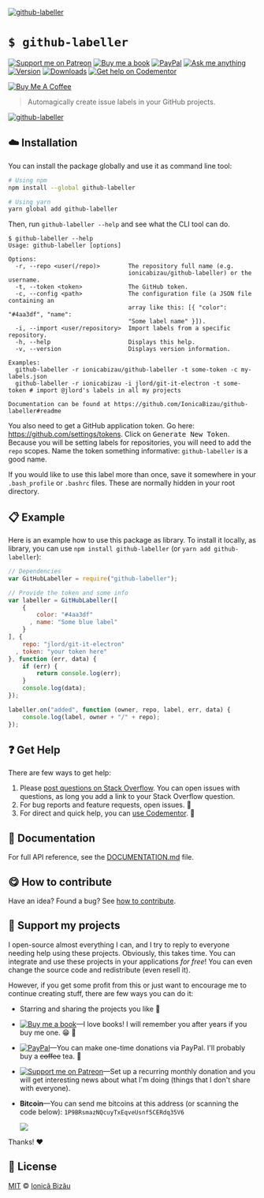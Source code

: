 <!-- Please do not edit this file. Edit the `blah` field in the `package.json` instead. If in doubt, open an issue. -->








[![github-labeller](http://i.imgur.com/T59a7rb.png)](#)











# `$ github-labeller`

 [![Support me on Patreon][badge_patreon]][patreon] [![Buy me a book][badge_amazon]][amazon] [![PayPal][badge_paypal_donate]][paypal-donations] [![Ask me anything](https://img.shields.io/badge/ask%20me-anything-1abc9c.svg)](https://github.com/IonicaBizau/ama) [![Version](https://img.shields.io/npm/v/github-labeller.svg)](https://www.npmjs.com/package/github-labeller) [![Downloads](https://img.shields.io/npm/dt/github-labeller.svg)](https://www.npmjs.com/package/github-labeller) [![Get help on Codementor](https://cdn.codementor.io/badges/get_help_github.svg)](https://www.codementor.io/@johnnyb?utm_source=github&utm_medium=button&utm_term=johnnyb&utm_campaign=github)

<a href="https://www.buymeacoffee.com/H96WwChMy" target="_blank"><img src="https://www.buymeacoffee.com/assets/img/custom_images/yellow_img.png" alt="Buy Me A Coffee"></a>







> Automagically create issue labels in your GitHub projects.











[![github-labeller](http://i.imgur.com/jpELj6R.png)](#)







## :cloud: Installation

You can install the package globally and use it as command line tool:


```sh
# Using npm
npm install --global github-labeller

# Using yarn
yarn global add github-labeller
```


Then, run `github-labeller --help` and see what the CLI tool can do.


```
$ github-labeller --help
Usage: github-labeller [options]

Options:
  -r, --repo <user(/repo)>        The repository full name (e.g.
                                  ionicabizau/github-labeller) or the username.
  -t, --token <token>             The GitHub token.
  -c, --config <path>             The configuration file (a JSON file containing an
                                  array like this: [{ "color": "#4aa3df", "name":
                                  "Some label name" }]).
  -i, --import <user/repository>  Import labels from a specific repository.
  -h, --help                      Displays this help.
  -v, --version                   Displays version information.

Examples:
  github-labeller -r ionicabizau/github-labeller -t some-token -c my-labels.json
  github-labeller -r ionicabizau -i jlord/git-it-electron -t some-token # import @jlord's labels in all my projects

Documentation can be found at https://github.com/IonicaBizau/github-labeller#readme
```








You also need to get a GitHub application token. Go here: https://github.com/settings/tokens. Click on <kbd>Generate New Token</kbd>. Because you will be setting labels for repositories, you will need to add the `repo` scopes. Name the token something informative: `github-labeller` is a good name.

If you would like to use this label more than once, save it somewhere in your `.bash_profile` or `.bashrc` files. These are normally hidden in your root directory.








## :clipboard: Example



Here is an example how to use this package as library. To install it locally, as library, you can use `npm install github-labeller` (or `yarn add github-labeller`):



```js
// Dependencies
var GitHubLabeller = require("github-labeller");

// Provide the token and some info
var labeller = GitHubLabeller([
    {
        color: "#4aa3df"
      , name: "Some blue label"
    }
], {
    repo: "jlord/git-it-electron"
  , token: "your token here"
}, function (err, data) {
    if (err) {
        return console.log(err);
    }
    console.log(data);
});

labeller.on("added", function (owner, repo, label, err, data) {
    console.log(label, owner + "/" + repo);
});
```












## :question: Get Help

There are few ways to get help:



 1. Please [post questions on Stack Overflow](https://stackoverflow.com/questions/ask). You can open issues with questions, as long you add a link to your Stack Overflow question.
 2. For bug reports and feature requests, open issues. :bug:
 3. For direct and quick help, you can [use Codementor](https://www.codementor.io/johnnyb). :rocket:







## :memo: Documentation

For full API reference, see the [DOCUMENTATION.md][docs] file.












## :yum: How to contribute
Have an idea? Found a bug? See [how to contribute][contributing].


## :sparkling_heart: Support my projects
I open-source almost everything I can, and I try to reply to everyone needing help using these projects. Obviously,
this takes time. You can integrate and use these projects in your applications *for free*! You can even change the source code and redistribute (even resell it).

However, if you get some profit from this or just want to encourage me to continue creating stuff, there are few ways you can do it:


 - Starring and sharing the projects you like :rocket:
 - [![Buy me a book][badge_amazon]][amazon]—I love books! I will remember you after years if you buy me one. :grin: :book:
 - [![PayPal][badge_paypal]][paypal-donations]—You can make one-time donations via PayPal. I'll probably buy a ~~coffee~~ tea. :tea:
 - [![Support me on Patreon][badge_patreon]][patreon]—Set up a recurring monthly donation and you will get interesting news about what I'm doing (things that I don't share with everyone).
 - **Bitcoin**—You can send me bitcoins at this address (or scanning the code below): `1P9BRsmazNQcuyTxEqveUsnf5CERdq35V6`

    ![](https://i.imgur.com/z6OQI95.png)


Thanks! :heart:
























## :scroll: License

[MIT][license] © [Ionică Bizău][website]






[license]: /LICENSE
[website]: https://ionicabizau.net
[contributing]: /CONTRIBUTING.md
[docs]: /DOCUMENTATION.md
[badge_patreon]: https://ionicabizau.github.io/badges/patreon.svg
[badge_amazon]: https://ionicabizau.github.io/badges/amazon.svg
[badge_paypal]: https://ionicabizau.github.io/badges/paypal.svg
[badge_paypal_donate]: https://ionicabizau.github.io/badges/paypal_donate.svg
[patreon]: https://www.patreon.com/ionicabizau
[amazon]: http://amzn.eu/hRo9sIZ
[paypal-donations]: https://www.paypal.com/cgi-bin/webscr?cmd=_s-xclick&hosted_button_id=RVXDDLKKLQRJW
